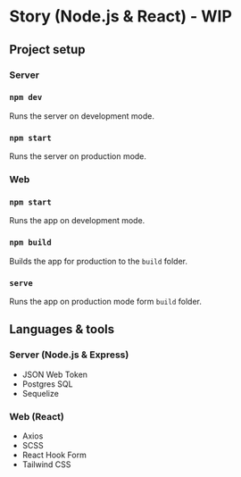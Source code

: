 # Story (Node.js & React) - WIP

## Project setup

### Server

### `npm dev`

Runs the server on development mode.

### `npm start`

Runs the server on production mode.

### Web

### `npm start`

Runs the app on development mode.

### `npm build`

Builds the app for production to the `build` folder.

### `serve`

Runs the app on production mode form `build` folder.

## Languages & tools

### Server (Node.js & Express)

- JSON Web Token
- Postgres SQL
- Sequelize

### Web (React)

- Axios
- SCSS
- React Hook Form
- Tailwind CSS

